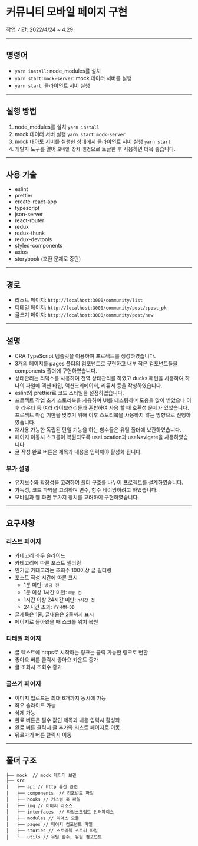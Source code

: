 # 커뮤니티 모바일 페이지 구현

작업 기간: 2022/4/24 ~ 4.29

---

## 명령어

- `yarn install`: node_modules를 설치
- `yarn start:mock-server`: mock 데이터 서버를 실행
- `yarn start`: 클라이언트 서버 실행

---

## 실행 방법

1. node_modules를 설치 `yarn install`
2. mock 데이터 서버 실행 `yarn start:mock-server`
3. mock 대아토 서버를 실행한 상태에서 클라이언트 서버 실행 `yarn start`
4. 개발자 도구를 열어 `모바일 장치 환경`으로 토글한 후 사용하면 더욱 좋습니다.

---

## 사용 기술

- eslint
- prettier
- create-react-app
- typescript
- json-server
- react-router
- redux
- redux-thunk
- redux-devtools
- styled-components
- axios
- storybook (호환 문제로 중단)

---

## 경로

- 리스트 페이지: `http://localhost:3000/community/list`
- 디테일 페이지: `http://localhost:3000/community/post/:post_pk`
- 글쓰기 페이지: `http://localhost:3000/community/post/new`

---

## 설명

- CRA TypeScript 템플릿을 이용하여 프로젝트를 생성하였습니다.
- 3개의 페이지를 pages 폴더의 컴포넌트로 구현하고 내부 작은 컴포넌트들을 components 폴더에 구현하였습니다.
- 상태관리는 리덕스를 사용하여 전역 상태관리를 하였고 ducks 패턴을 사용하여 하나의 파일에 액션 타입, 액션크리에이터, 리듀서 등을 작성하였습니다.
- eslint와 prettier로 코드 스타일을 설정하였습니다.
- 프로젝트 작업 초기 스토리북을 사용하여 UI를 테스팅하며 도움을 많이 받았으나 이후 라우터 등 여러 라이브러리들과 혼합하여 사용 할 때 호환성 문제가 있었습니다. 프로젝트 마감 기한을 맞추기 위해 이후 스토리북을 사용하지 않는 방향으로 진행하였습니다.
- 재사용 가능한 독립된 단일 기능을 하는 함수들은 유틸 폴더에 보관하였습니다.
- 페이지 이동시 스크롤이 복원되도록 useLocation과 useNavigate을 사용하였습니다.
- 글 작성 완료 버튼은 제목과 내용을 입력해야 활성화 됩니다.

### 부가 설명

- 유지보수와 확장성을 고려하여 폴더 구조를 나누어 프로젝트를 설계하였습니다.
- 가독성, 코드 파악을 고려하며 변수, 함수 네이밍하려고 하였습니다.
- 모바일과 웹 화면 두가지 장치를 고려하여 구현하였습니다.

---

## 요구사항

### 리스트 페이지

- 카테고리 좌우 슬라이드
- 카테고리에 따른 포스트 필터링
- 인기글 카테고리는 조회수 100이상 글 필터링
- 포스트 작성 시간에 따른 표시
  - 1분 미만: `방금 전`
  - 1분 이상 1시간 미만: `m분 전`
  - 1시간 이상 24시간 미만: `h시간 전`
  - 24시간 초과: `YY-MM-DD`
- 글제목은 1줄, 글내용은 2줄까지 표시
- 페이지로 돌아왔을 때 스크롤 위치 복원

### 디테일 페이지

- 글 텍스트에 https로 시작하는 링크는 클릭 가능한 링크로 변환
- 좋아요 버튼 클릭시 좋아요 카운트 증가
- 글 조회시 조회수 증가

### 글쓰기 페이지

- 이미지 업로드는 최대 6개까지 동시에 가능
- 좌우 슬라이드 가능
- 삭제 가능
- 완료 버튼은 필수 값인 제목과 내용 입력시 활성화
- 완료 버튼 클릭시 글 추가와 리스트 페이지로 이동
- 뒤로가기 버튼 클릭시 이동

---

## 폴더 구조

```
├── mock  // mock 데이터 보관
├── src
│   ├── api // http 통신 관련
│   ├── components  // 컴포넌트 파일
│   ├── hooks // 커스텀 훅 파일
│   ├── img // 이미지 리소스
│   ├── interfaces  // 타입스크립트 인터페이스
│   ├── modules // 리덕스 모듈
│   ├── pages // 페이지 컴포넌트 파일
│   ├── stories // 스토리북 스토리 파일
│   └── utils // 유틸 함수, 유틸 컴포넌트
```
